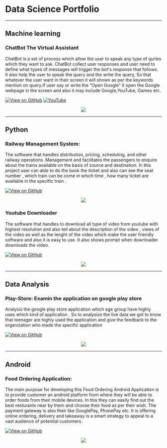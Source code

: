 #  Data Science Portfolio
---
## Machine learning
### ChatBot The Virtual Assistant
ChatBot is a set of process which allow the user to speak any type of quries which they want to ask. ChatBot  collect user responses and user need to define what types of  messages will trigger the bot's response that follows. It also help the user to speak the query and the write the query, So that whatever the user want in their screen it will shown as per the keywords mention on query.If user say or write the "Open Google" it open the Google webpage in the screen and also it may  include Google,YouTube, Games etc.

[![View on GitHub](https://img.shields.io/badge/GitHub-View_on_GitHub-blue?logo=GitHub)](https://github.com/Salil-1012/WaterBoat)
[![YouTube](https://img.shields.io/badge/View_on_Youtube-red?logo=Youtube)](https://www.youtube.com/watch?v=EnOqZUrznVw)
<center><img src="assets/img/chat2.jpg"/></center>

---

## Python
### Railway Management System: 
The software that handles distribution, pricing, scheduling, and other railway operations .Management and facilitates the passengers to enquire about the trains available on the basis of source and destination. In this project user can able to do the book the ticket and also can see the seat number , which train can be come in which time , how many ticket are available in the specific train . 


[![View on GitHub](https://img.shields.io/badge/GitHub-View_on_GitHub-blue?logo=GitHub)](https://github.com/Salil-1012/Railway-Reservation-System)
<center><img src="assets/img/train.jpg"/></center>


### Youtube Downloader  
The software that handles to download all type of video from youtube with highest resolution and also tell about the description of the video , views of the video as well as the lenght of the video which make the user friendly software and also it is easy to use. It also shows prompt when  downloader  downloads the video.  


[![View on GitHub](https://img.shields.io/badge/GitHub-View_on_GitHub-blue?logo=GitHub)](https://github.com/Salil-1012/Youtube-Downloader)
<center><img src="assets/img/youtubejpg.jpg"/></center>

----
## Data Analysis
### Play-Store: Examin the application on google play store
Analysis the google play store application which age group have highly uses which kind of application . So to  analysize the live data we got to know that teenager are highly used the application and give the feedback to the organization who made the specific application 

[![View on GitHub](https://img.shields.io/badge/GitHub-View_on_GitHub-blue?logo=GitHub)](https://github.com/Salil-1012/Google-Pay-Store)
<center><img src="assets/img/google.jpg"/></center>

---
## Android 
### Food Ordering Application:
The main purpose for developing this Food Ordering Android Application is to provide customer an android platform from where they will be able to order foods from their mobile devices. In this they can easily find out the best resturants near by them and choose their food as per their wish. The payment gateway is also their like GooglePay, PhonePay etc.
It is offering online ordering, delivery and takeaway is a smart strategy to appeal to a vast audience of potential customers. 

[![View on GitHub](https://img.shields.io/badge/GitHub-View_on_GitHub-blue?logo=GitHub)](https://github.com/Salil-1012/BOOKH-THE-FOOD-APP)
<center><img src="assets/img/food.png"/></center>